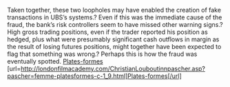 Taken together, these two loopholes may have enabled the creation of  fake transactions in UBS’s systems.? Even if this was the immediate  cause of the fraud, the bank’s risk controllers seem to have missed  other warning signs.? High gross trading positions, even if the trader  reported his position as hedged, plus what were presumably significant  cash outflows in margin as the result of losing futures positions, might  together have been expected to flag that something was wrong.? Perhaps  this is how the fraud was eventually spotted.
 <a href="http://londonfilmacademy.com/ChristianLouboutinnpascher.asp?pascher=femme-platesformes-c-1_9.html" >Plates-formes</a>
[url=http://londonfilmacademy.com/ChristianLouboutinnpascher.asp?pascher=femme-platesformes-c-1_9.html]Plates-formes[/url]